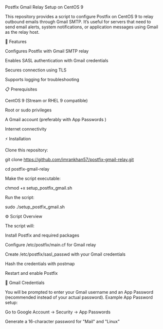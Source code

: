 Postfix Gmail Relay Setup on CentOS 9

This repository provides a script to configure Postfix on CentOS 9 to relay outbound emails through Gmail SMTP.
It’s useful for servers that need to send email alerts, system notifications, or application messages using Gmail as the relay host.

🚀 Features

Configures Postfix with Gmail SMTP relay

Enables SASL authentication with Gmail credentials

Secures connection using TLS

Supports logging for troubleshooting

📋 Prerequisites

CentOS 9 (Stream or RHEL 9 compatible)

Root or sudo privileges

A Gmail account (preferably with App Passwords
)

Internet connectivity

⚡ Installation

Clone this repository:

git clone https://github.com/imrankhan57/postfix-gmail-relay.git

cd postfix-gmail-relay


Make the script executable:

chmod +x setup_postfix_gmail.sh


Run the script:

sudo ./setup_postfix_gmail.sh

⚙️ Script Overview

The script will:

Install Postfix and required packages

Configure /etc/postfix/main.cf for Gmail relay

Create /etc/postfix/sasl_passwd with your Gmail credentials

Hash the credentials with postmap

Restart and enable Postfix

🔑 Gmail Credentials

You will be prompted to enter your Gmail username and an App Password (recommended instead of your actual password).
Example App Password setup:

Go to Google Account → Security → App Passwords

Generate a 16-character password for "Mail" and "Linux"
